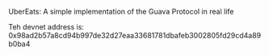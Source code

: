UberEats: A simple implementation of the Guava Protocol in real life

Teh devnet address is: 0x98ad2b57a8cd94b997de32d27eaa33681781dbafeb3002805fd29cd4a89b0ba4